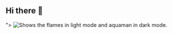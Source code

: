 ## Hi there 👋
<!--
**CunhaMth/CunhaMth** is a ✨ _special_ ✨ repository because its `README.md` (this file) appears on your GitHub profile.

Here are some ideas to get you started:

- 🔭 I’m currently working on ...
- 🌱 I’m currently learning ...
- 👯 I’m looking to collaborate on ...
- 🤔 I’m looking for help with ...
- 💬 Ask me about ...
- 📫 How to reach me: ...
- 😄 Pronouns: ...
- ⚡ Fun fact: ...
-->

<picture>
  <source media="(prefers-color-scheme: dark)" srcset="https://br.pinterest.com/pin/592716000996140792/">
">
  <source media="(prefers-color-scheme: light)" srcset="https://br.pinterest.com/pin/17170042322547122/">
  <img alt="Shows the flames in light mode and aquaman in dark mode." src="https://github.com/CunhaMth/CunhaMth/edit/main/README.md">
</picture>

